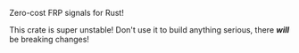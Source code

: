 Zero-cost FRP signals for Rust!

This crate is super unstable! Don't use it to build anything serious, there ***will*** be breaking changes!
